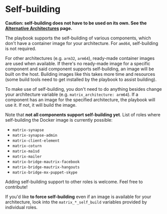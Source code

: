 # Self-building

**Caution: self-building does not have to be used on its own. See the [Alternative Architectures](alternative-architectures.md) page.**

The playbook supports the self-building of various components, which don't have a container image for your architecture. For `amd64`, self-building is not required.

For other architectures (e.g. `arm32`, `arm64`), ready-made container images are used when available. If there's no ready-made image for a specific component and said component supports self-building, an image will be built on the host. Building images like this takes more time and resources (some build tools need to get installed by the playbook to assist building).

To make use of self-building, you don't need to do anything besides change your architecture variable (e.g. `matrix_architecture: arm64`). If a component has an image for the specified architecture, the playbook will use it. If not, it will build the image.

Note that **not all components support self-building yet**.
List of roles where self-building the Docker image is currently possible:
- `matrix-synapse`
- `matrix-synapse-admin`
- `matrix-client-element`
- `matrix-coturn`
- `matrix-ma1sd`
- `matrix-mailer`
- `matrix-bridge-mautrix-facebook`
- `matrix-bridge-mautrix-hangouts`
- `matrix-bridge-mx-puppet-skype`

Adding self-building support to other roles is welcome. Feel free to contribute!

If you'd like **to force self-building** even if an image is available for your architecture, look into the `matrix_*_self_build` variables provided by individual roles.
